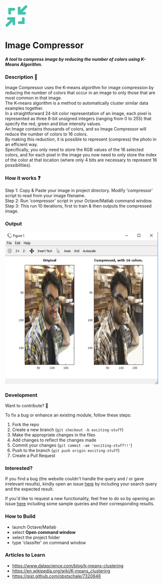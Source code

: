 <img src="/compressor_logo.png" width="75">  

# Image Compressor  
  
#### __*A tool to compress image by reducing the number of colors using K-Means Algorithm.*__  
  
  
  
### Description :ledger:    
Image Compressor uses the K-means algorithm for image compression by reducing the number of colors that occur in an image to only those that are most common in that image.  
The K-means algorithm is a method to automatically cluster similar data examples together.  
In a straightforward 24-bit color representation of an image, each pixel is represented as three 8-bit unsigned integers (ranging from 0 to 255) that specify the red, green and blue intensity values.  
An Image contains thousands of colors, and so Image Compressor will reduce the number of colors to 16 colors.  
By making this reduction, it is possible to represent (compress) the photo in an efficient way.  
Specifically, you only need to store the RGB values of the 16 selected colors, and for each pixel in the image you now need to only store the index of the color at that location (where only 4 bits are necessary to represent 16 possibilities).   
  
  
  
### How it works :question:  
Step 1: Copy & Paste your image in project directory. Modify 'compressor' script to read from your image filename.   
Step 2: Run 'compressor' script in your Octave/Matlab command window.  
Step 3: This run 10 iterations, first to train & then outputs the compressed image.   
  
  
  
### Output
<img src="output.png" width="800" height="500"/>  
  
  
  
### Development  
  
Want to contribute? **:pencil:**  
  
To fix a bug or enhance an existing module, follow these steps:  
  
1. Fork the repo
2. Create a new branch (`git checkout -b exciting-stuff`)
3. Make the appropriate changes in the files
4. Add changes to reflect the changes made
5. Commit your changes (`git commit -am 'exciting-stuff!!'`)
6. Push to the branch (`git push origin exciting-stuff`)
7. Create a Pull Request  
  
  
### Interested?  
  
If you find a bug (the website couldn't handle the query and / or gave irrelevant results), kindly open an issue [here](https://github.com/thegenuinegourav/Spilter/issues/new) by including your search query and the expected result.  
  
If you'd like to request a new functionality, feel free to do so by opening an issue [here](https://github.com/thegenuinegourav/Spilter/issues/new) including some sample queries and their corresponding results.  
  
  

### How to Build
* launch Octave/Matlab
* select **Open command window**
* select the project folder
* type 'classifer' on command window  
  
  
### Articles to Learn
* https://www.datascience.com/blog/k-means-clustering
* https://en.wikipedia.org/wiki/K-means_clustering
* https://gist.github.com/obstschale/7320846  
